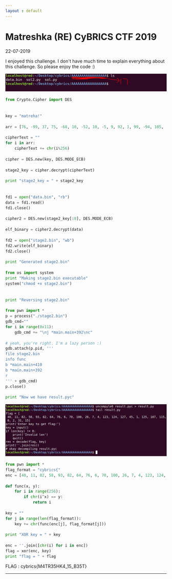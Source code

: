 ```yaml
---
layout : default
---
```


# Matreshka (RE) CyBRICS CTF 2019
22-07-2019

I enjoyed this challenge. I don't have much time to explain everything about this challenge. So please enjoy the code :)

![Length of current folder name should be 17](https://raw.githubusercontent.com/r0hanSH/r0hanSH.github.io/master/images/cybrics/init.JPG)

```py
from Crypto.Cipher import DES


key = "matreha!"

arr = [76, -99, 37, 75, -68, 10, -52, 10, -5, 9, 92, 1, 99, -94, 105, -18]

cipherText = ""
for i in arr:
	cipherText += chr(i%256)

cipher = DES.new(key, DES.MODE_ECB)

stage2_key = cipher.decrypt(cipherText)

print "stage2_key = " + stage2_key


fd1 = open("data.bin", "rb")
data = fd1.read()
fd1.close()

cipher2 = DES.new(stage2_key[:8], DES.MODE_ECB)

elf_binary = cipher2.decrypt(data)

fd2 = open("stage2.bin", "wb")
fd2.write(elf_binary)
fd2.close()

print "Generated stage2.bin"

from os import system
print "Making stage2.bin executable"
system("chmod +x stage2.bin")


print "Reversing stage2.bin"

from pwn import *
p = process("./stage2.bin")
gdb_cmd=""
for i in range(0x11):
	gdb_cmd += "\nj *main.main+392\nc"

# yeah, you're right. I'm a lazy person :)
gdb.attach(p.pid, '''
file stage2.bin
info func
b *main.main+410
b *main.main+392
r
''' + gdb_cmd)
p.close()

print "Now we have result.pyc"
```

![Using uncompyle6](https://raw.githubusercontent.com/r0hanSH/r0hanSH.github.io/master/images/cybrics/pyc.JPG)

```py
from pwn import *
flag_format = "cybrics{"
enc = [40, 11, 82, 58, 93, 82, 64, 76, 6, 70, 100, 26, 7, 4, 123, 124, 127, 45, 1, 125, 107, 115, 0, 2, 31, 15]

def func(x, y):
	for i in range(256):
		if chr(i^x) == y:
			return i

key = ""
for j in range(len(flag_format)):
	key += chr(func(enc[j], flag_format[j]))

print "XOR key = " + key

enc = ''.join([chr(i) for i in enc])
flag = xor(enc, key)
print "flag = " + flag
```

FLAG  :  cybrics{M4TR35HK4_15_B35T}

---
